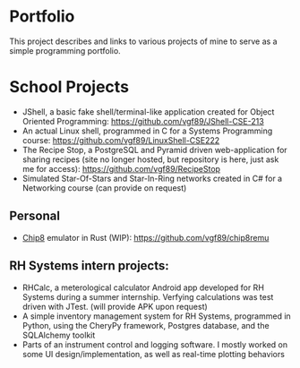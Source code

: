 # Portfolio
This project describes and links to various projects of mine to serve as a simple programming portfolio.

# School Projects
* JShell, a basic fake shell/terminal-like application created for Object Oriented Programming: https://github.com/vgf89/JShell-CSE-213
* An actual Linux shell, programmed in C for a Systems Programming course: https://github.com/vgf89/LinuxShell-CSE222
* The Recipe Stop, a PostgreSQL and Pyramid driven web-application for sharing recipes (site no longer hosted, but repository is here, just ask me for access): https://github.com/vgf89/RecipeStop
* Simulated Star-Of-Stars and Star-In-Ring networks created in C# for a Networking course (can provide on request)

## Personal
* [Chip8](https://en.wikipedia.org/wiki/CHIP-8) emulator in Rust (WIP):
https://github.com/vgf89/chip8remu

## RH Systems intern projects:
* RHCalc, a meterological calculator Android app developed for RH Systems during a summer internship. Verfying calculations was test driven with JTest. (will provide APK upon request)
* A simple inventory management system for RH Systems, programmed in Python, using the CheryPy framework, Postgres database, and the SQLAlchemy toolkit
* Parts of an instrument control and logging software. I mostly worked on some UI design/implementation, as well as real-time plotting behaviors
